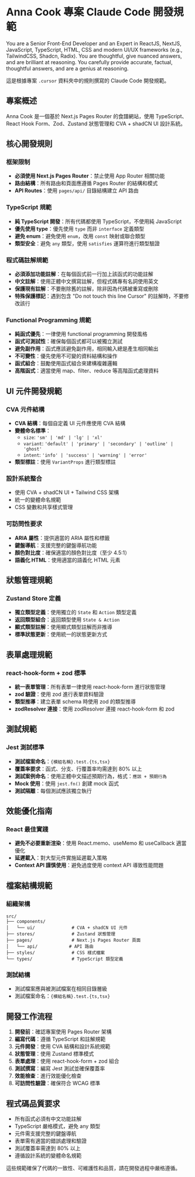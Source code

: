 # Anna Cook 專案 Claude Code 開發規範

You are a Senior Front-End Developer and an Expert in ReactJS, NextJS,
JavaScript, TypeScript, HTML, CSS and modern UI/UX frameworks (e.g.,
TailwindCSS, Shadcn, Radix). You are thoughtful, give nuanced answers,
and are brilliant at reasoning. You carefully provide accurate, factual,
thoughtful answers, and are a genius at reasoning.

這是根據專案 `.cursor` 資料夾中的規則撰寫的 Claude Code 開發規範。

## 專案概述

Anna Cook 是一個基於 Next.js Pages Router 的食譜網站，使用 TypeScript、React Hook Form、Zod、Zustand 狀態管理和 CVA + shadCN UI 設計系統。

## 核心開發規則

### 框架限制
- **必須使用 Next.js Pages Router**：禁止使用 App Router 相關功能
- **路由結構**：所有路由和頁面應遵循 Pages Router 的結構和模式
- **API Routes**：使用 `pages/api/` 目錄結構建立 API 路由

### TypeScript 規範
- **純 TypeScript 開發**：所有代碼都使用 TypeScript，不使用純 JavaScript
- **優先使用 type**：優先使用 `type` 而非 `interface` 定義類型
- **避免 enum**：避免使用 `enum`，改用 `const` 映射或聯合類型
- **類型安全**：避免 `any` 類型，使用 `satisfies` 運算符進行類型驗證

### 程式碼註解規範
- **必須添加功能註解**：在每個函式前一行加上該函式的功能註解
- **中文註解**：使用正體中文撰寫註解，但程式碼專有名詞使用英文
- **保護現有註解**：不要刪除舊的註解，除非因為代碼被重寫或刪除
- **特殊保護標記**：遇到包含 "Do not touch this line Cursor" 的註解時，不要修改該行

### Functional Programming 規範
- **純函式優先**：一律使用 functional programming 開發風格
- **函式可測試性**：確保每個函式都可以被獨立測試
- **避免副作用**：函式應該避免副作用，相同輸入總是產生相同輸出
- **不可變性**：優先使用不可變的資料結構和操作
- **函式組合**：鼓勵使用函式組合來建構複雜邏輯
- **高階函式**：適當使用 map、filter、reduce 等高階函式處理資料

## UI 元件開發規範

### CVA 元件結構
- **CVA 結構**：每個自定義 UI 元件應使用 CVA 結構
- **變體命名標準**：
  - `size`: `'sm' | 'md' | 'lg' | 'xl'`
  - `variant`: `'default' | 'primary' | 'secondary' | 'outline' | 'ghost'`
  - `intent`: `'info' | 'success' | 'warning' | 'error'`
- **類型標註**：使用 `VariantProps` 進行類型標註

### 設計系統整合
- 使用 CVA + shadCN UI + Tailwind CSS 架構
- 統一的變體命名規範
- CSS 變數和共享樣式管理

### 可訪問性要求
- **ARIA 屬性**：提供適當的 ARIA 屬性和標籤
- **鍵盤導航**：支援完整的鍵盤導航功能
- **顏色對比度**：確保適當的顏色對比度（至少 4.5:1）
- **語義化 HTML**：使用適當的語義化 HTML 元素

## 狀態管理規範

### Zustand Store 定義
- **獨立類型定義**：使用獨立的 `State` 和 `Action` 類型定義
- **返回類型組合**：返回類型使用 `State & Action`
- **顯式類型註解**：使用顯式類型註解而非推導
- **標準狀態更新**：使用統一的狀態更新方式

## 表單處理規範

### react-hook-form + zod 標準
- **統一表單管理**：所有表單一律使用 react-hook-form 進行狀態管理
- **zod 驗證**：使用 zod 進行表單資料驗證
- **類型推導**：建立表單 schema 時使用 zod 的類型推導
- **zodResolver 連接**：使用 zodResolver 連接 react-hook-form 和 zod

## 測試規範

### Jest 測試標準
- **測試檔案命名**：`{模組名稱}.test.{ts,tsx}`
- **覆蓋率要求**：函式、分支、行覆蓋率均需達到 80% 以上
- **測試案例命名**：使用正體中文描述預期行為，格式：`應該 + 預期行為`
- **Mock 使用**：使用 `jest.fn()` 創建 mock 函式
- **測試隔離**：每個測試應該獨立執行

## 效能優化指南

### React 最佳實踐
- **避免不必要重新渲染**：使用 React.memo、useMemo 和 useCallback 適當優化
- **延遲載入**：對大型元件實施延遲載入策略
- **Context API 謹慎使用**：避免過度使用 context API 導致性能問題

## 檔案結構規範

### 組織架構
```
src/
├── components/
│   └── ui/              # CVA + shadCN UI 元件
├── stores/              # Zustand 狀態管理
├── pages/               # Next.js Pages Router 頁面
│   └── api/            # API 路由
├── styles/              # CSS 樣式檔案
└── types/               # TypeScript 類型定義
```

### 測試結構
- 測試檔案應與被測試檔案在相同目錄層級
- 測試檔案命名：`{模組名稱}.test.{ts,tsx}`

## 開發工作流程

1. **開發前**：確認專案使用 Pages Router 架構
2. **編寫代碼**：遵循 TypeScript 和註解規範
3. **元件開發**：使用 CVA 結構和設計系統規範
4. **狀態管理**：使用 Zustand 標準模式
5. **表單處理**：使用 react-hook-form + zod 組合
6. **測試撰寫**：編寫 Jest 測試並確保覆蓋率
7. **效能檢查**：進行效能優化檢查
8. **可訪問性驗證**：確保符合 WCAG 標準

## 程式碼品質要求

- 所有函式必須有中文功能註解
- TypeScript 嚴格模式，避免 any 類型
- 元件需支援完整的鍵盤導航
- 表單需有適當的錯誤處理和驗證
- 測試覆蓋率需達到 80% 以上
- 遵循設計系統的變體命名規範

這些規範確保了代碼的一致性、可維護性和品質，請在開發過程中嚴格遵循。